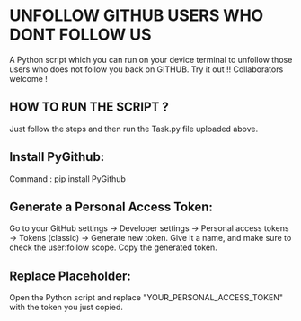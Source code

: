 # UNFOLLOW GITHUB USERS WHO DONT FOLLOW US
A Python script which you can run on your device terminal to unfollow those users who does not follow you back on GITHUB. Try it out !! Collaborators welcome !

## HOW TO RUN THE SCRIPT ?
Just follow the steps and then run the Task.py file uploaded above.
## Install PyGithub:
Command : pip install PyGithub
## Generate a Personal Access Token: 
Go to your GitHub settings -> Developer settings -> Personal access tokens -> Tokens (classic) -> Generate new token. Give it a name, and make sure to check the user:follow scope. Copy the generated token.
## Replace Placeholder: 
Open the Python script and replace "YOUR_PERSONAL_ACCESS_TOKEN" with the token you just copied.
